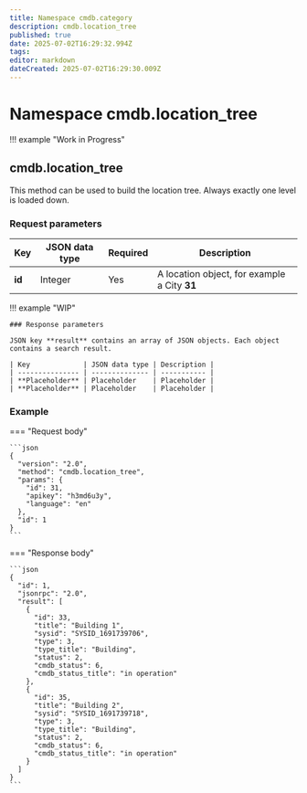 ```yaml
---
title: Namespace cmdb.category
description: cmdb.location_tree
published: true
date: 2025-07-02T16:29:32.994Z
tags: 
editor: markdown
dateCreated: 2025-07-02T16:29:30.009Z
---
```


# Namespace cmdb.location_tree

!!! example "Work in Progress"

## cmdb.location_tree

This method can be used to build the location tree. Always exactly one level is loaded down.

### Request parameters

| Key    | JSON data type | Required | Description                                  |
| ------ | -------------- | -------- | -------------------------------------------- |
| **id** | Integer        | Yes      | A location object, for example a City **31** |

!!! example "WIP"

    ### Response parameters

    JSON key **result** contains an array of JSON objects. Each object contains a search result.

    | Key             | JSON data type | Description |
    | --------------- | -------------- | ----------- |
    | **Placeholder** | Placeholder    | Placeholder |
    | **Placeholder** | Placeholder    | Placeholder |

### Example

=== "Request body"

    ```json
    {
      "version": "2.0",
      "method": "cmdb.location_tree",
      "params": {
        "id": 31,
        "apikey": "h3md6u3y",
        "language": "en"
      },
      "id": 1
    }
    ```

=== "Response body"

    ```json
    {
      "id": 1,
      "jsonrpc": "2.0",
      "result": [
        {
          "id": 33,
          "title": "Building 1",
          "sysid": "SYSID_1691739706",
          "type": 3,
          "type_title": "Building",
          "status": 2,
          "cmdb_status": 6,
          "cmdb_status_title": "in operation"
        },
        {
          "id": 35,
          "title": "Building 2",
          "sysid": "SYSID_1691739718",
          "type": 3,
          "type_title": "Building",
          "status": 2,
          "cmdb_status": 6,
          "cmdb_status_title": "in operation"
        }
      ]
    }
    ```
